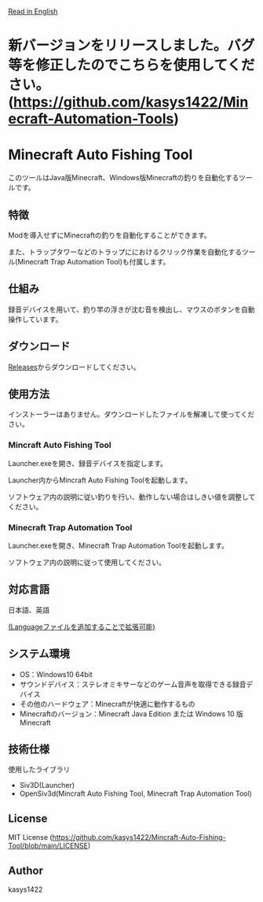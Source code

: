 [Read in English](https://github.com/kasys1422/Mincraft-Auto-Fishing-Tool/blob/main/README-En.md)

# 新バージョンをリリースしました。バグ等を修正したのでこちらを使用してください。(https://github.com/kasys1422/Minecraft-Automation-Tools)

# Minecraft Auto Fishing Tool

このツールはJava版Minecraft、Windows版Minecraftの釣りを自動化するツールです。

## 特徴

Modを導入せずにMinecraftの釣りを自動化することができます。

また、トラップタワーなどのトラップににおけるクリック作業を自動化するツール(Minecraft Trap Automation Tool)も付属します。

## 仕組み

録音デバイスを用いて、釣り竿の浮きが沈む音を検出し、マウスのボタンを自動操作しています。

## ダウンロード

[Releases](https://github.com/kasys1422/Mincraft-Auto-Fishing-Tool/releases)からダウンロードしてください。

## 使用方法

インストーラーはありません。ダウンロードしたファイルを解凍して使ってください。

###  Mincraft Auto Fishing Tool

Launcher.exeを開き、録音デバイスを指定します。

Launcher内からMincraft Auto Fishing Toolを起動します。

ソフトウェア内の説明に従い釣りを行い、動作しない場合はしきい値を調整してください。

###  Minecraft Trap Automation Tool

Launcher.exeを開き、Minecraft Trap Automation Toolを起動します。

ソフトウェア内の説明に従って使用してください。

## 対応言語

日本語、英語

[(Languageファイルを追加することで拡張可能)](https://github.com/kasys1422/Minecraft-Auto-Fishing-Tool/wiki/Translate)

## システム環境

* OS：Windows10 64bit
* サウンドデバイス：ステレオミキサーなどのゲーム音声を取得できる録音デバイス
* その他のハードウェア：Minecraftが快適に動作するもの
* Minecraftのバージョン：Minecraft Java Edition または Windows 10 版 Minecraft

## 技術仕様

使用したライブラリ

* Siv3D(Launcher)
* OpenSiv3d(Mincraft Auto Fishing Tool, Minecraft Trap Automation Tool)

## License

MIT License (https://github.com/kasys1422/Mincraft-Auto-Fishing-Tool/blob/main/LICENSE)

## Author

kasys1422
